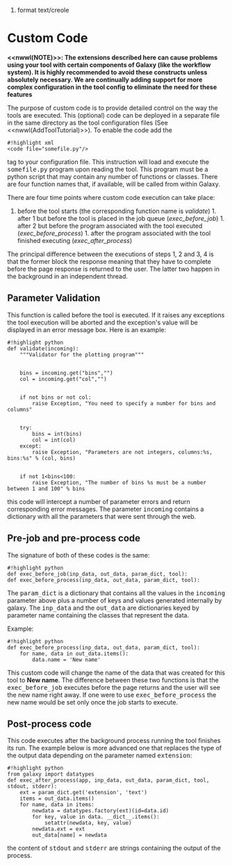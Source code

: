1. format text/creole 

# Custom Code

**<<nwwl(NOTE)>>: The extensions described here can cause problems using your tool with certain components of Galaxy (like the workflow system). It is highly recommended to avoid these constructs unless absolutely necessary. We are continually adding support for more complex configuration in the tool config to eliminate the need for these features**

The purpose of custom code is to provide detailed control on the way the tools are executed. This (optional) code can be deployed in a separate file in the same directory as the tool configuration files (See <<nwwl(AddToolTutorial)>>). To enable the code add the

```
#!highlight xml
<code file="somefile.py"/>
```

tag to your configuration file. This instruction will load and execute the <tt>somefile.py</tt> program upon reading the tool. This program must be a python script that may contain any number of functions or classes. There are four function names that, if available, will be called from within Galaxy.

There are four time points where custom code execution can take place:

1. before the tool starts (the corresponding function name is _validate_) 1. after 1 but before the tool is placed in the job queue (_exec\_before\_job_) 1. after 2 but before the program associated with the tool executed (_exec\_before\_process_) 1. after the program associated with the tool finished executing (_exec\_after\_process_)

The principal difference between the executions of steps 1, 2 and 3, 4 is that the former block the response meaning that they have to complete before the page response is returned to the user. The latter two happen in the background in an independent thread.

## Parameter Validation

This function is called before the tool is executed. If it raises any exceptions the tool execution will be aborted and the exception's value will be displayed in an error message box. Here is an example:

```
#!highlight python
def validate(incoming):
    """Validator for the plotting program"""
    
    
    bins = incoming.get("bins","")
    col = incoming.get("col","")


    if not bins or not col:
        raise Exception, "You need to specify a number for bins and columns"


    try:
        bins = int(bins)
        col = int(col)
    except:
        raise Exception, "Parameters are not integers, columns:%s, bins:%s" % (col, bins)


    if not 1<bins<100:
        raise Exception, "The number of bins %s must be a number between 1 and 100" % bins
```

this code will intercept a number of parameter errors and return corresponding error messages. The parameter <tt>incoming</tt> contains a dictionary with all the parameters that were sent through the web.

## Pre-job and pre-process code

The signature of both of these codes is the same:

```
#!highlight python
def exec_before_job(inp_data, out_data, param_dict, tool):
def exec_before_process(inp_data, out_data, param_dict, tool):
```

The <tt>param_dict</tt> is a dictionary that contains all the values in the <tt>incoming</tt> parameter above plus a number of keys and values generated internally by galaxy. The <tt>inp_data</tt> and the <tt>out_data</tt> are dictionaries keyed by parameter name containing the classes that represent the data.

Example:

```
#!highlight python
def exec_before_process(inp_data, out_data, param_dict, tool):
    for name, data in out_data.items():
        data.name = 'New name'
```

This custom code will change the name of the data that was created for this tool to **New name**. The difference between these two functions is that the <tt>exec_before_job</tt> executes before the page returns and the user will see the new name right away. If one were to use <tt>exec_before_process</tt> the new name would be set only once the job starts to execute.

## Post-process code

This code executes after the background process running the tool finishes its run. The example below is more advanced one that replaces the type of the output data depending on the parameter named <tt>extension</tt>:

```
#!highlight python
from galaxy import datatypes
def exec_after_process(app, inp_data, out_data, param_dict, tool, stdout, stderr):
    ext = param_dict.get('extension', 'text')
    items = out_data.items()   
    for name, data in items: 
        newdata = datatypes.factory(ext)(id=data.id)
        for key, value in data. __dict__.items():
            setattr(newdata, key, value)
        newdata.ext = ext
        out_data[name] = newdata
```

the content of <tt>stdout</tt> and <tt>stderr</tt> are strings containing the output of the process.

